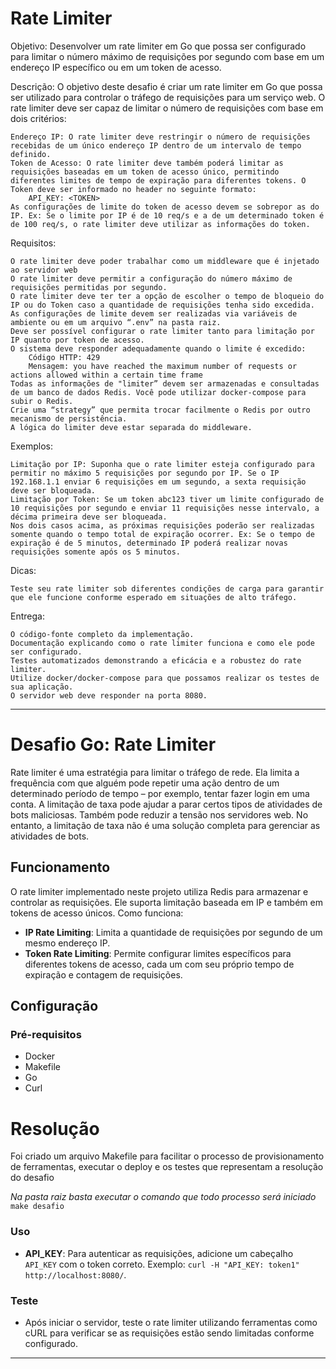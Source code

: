 # Rate Limiter

Objetivo: Desenvolver um rate limiter em Go que possa ser configurado para limitar o número máximo de requisições por segundo com base em um endereço IP específico ou em um token de acesso.

Descrição: O objetivo deste desafio é criar um rate limiter em Go que possa ser utilizado para controlar o tráfego de requisições para um serviço web. O rate limiter deve ser capaz de limitar o número de requisições com base em dois critérios:

    Endereço IP: O rate limiter deve restringir o número de requisições recebidas de um único endereço IP dentro de um intervalo de tempo definido.
    Token de Acesso: O rate limiter deve também poderá limitar as requisições baseadas em um token de acesso único, permitindo diferentes limites de tempo de expiração para diferentes tokens. O Token deve ser informado no header no seguinte formato:
        API_KEY: <TOKEN>
    As configurações de limite do token de acesso devem se sobrepor as do IP. Ex: Se o limite por IP é de 10 req/s e a de um determinado token é de 100 req/s, o rate limiter deve utilizar as informações do token.

Requisitos:

    O rate limiter deve poder trabalhar como um middleware que é injetado ao servidor web
    O rate limiter deve permitir a configuração do número máximo de requisições permitidas por segundo.
    O rate limiter deve ter ter a opção de escolher o tempo de bloqueio do IP ou do Token caso a quantidade de requisições tenha sido excedida.
    As configurações de limite devem ser realizadas via variáveis de ambiente ou em um arquivo “.env” na pasta raiz.
    Deve ser possível configurar o rate limiter tanto para limitação por IP quanto por token de acesso.
    O sistema deve responder adequadamente quando o limite é excedido:
        Código HTTP: 429
        Mensagem: you have reached the maximum number of requests or actions allowed within a certain time frame
    Todas as informações de "limiter” devem ser armazenadas e consultadas de um banco de dados Redis. Você pode utilizar docker-compose para subir o Redis.
    Crie uma “strategy” que permita trocar facilmente o Redis por outro mecanismo de persistência.
    A lógica do limiter deve estar separada do middleware.

Exemplos:

    Limitação por IP: Suponha que o rate limiter esteja configurado para permitir no máximo 5 requisições por segundo por IP. Se o IP 192.168.1.1 enviar 6 requisições em um segundo, a sexta requisição deve ser bloqueada.
    Limitação por Token: Se um token abc123 tiver um limite configurado de 10 requisições por segundo e enviar 11 requisições nesse intervalo, a décima primeira deve ser bloqueada.
    Nos dois casos acima, as próximas requisições poderão ser realizadas somente quando o tempo total de expiração ocorrer. Ex: Se o tempo de expiração é de 5 minutos, determinado IP poderá realizar novas requisições somente após os 5 minutos.

Dicas:

    Teste seu rate limiter sob diferentes condições de carga para garantir que ele funcione conforme esperado em situações de alto tráfego.

Entrega:

    O código-fonte completo da implementação.
    Documentação explicando como o rate limiter funciona e como ele pode ser configurado.
    Testes automatizados demonstrando a eficácia e a robustez do rate limiter.
    Utilize docker/docker-compose para que possamos realizar os testes de sua aplicação.
    O servidor web deve responder na porta 8080.

---

# Desafio Go: Rate Limiter

Rate limiter é uma estratégia para limitar o tráfego de rede. Ela limita a frequência com que alguém pode repetir uma ação dentro de um determinado período de tempo – por exemplo, tentar fazer login em uma conta. A limitação de taxa pode ajudar a parar certos tipos de atividades de bots maliciosas. Também pode reduzir a tensão nos servidores web. No entanto, a limitação de taxa não é uma solução completa para gerenciar as atividades de bots.

## Funcionamento

O rate limiter implementado neste projeto utiliza Redis para armazenar e controlar as requisições. Ele suporta limitação baseada em IP e também em tokens de acesso únicos. Como funciona:

- **IP Rate Limiting**: Limita a quantidade de requisições por segundo de um mesmo endereço IP.
- **Token Rate Limiting**: Permite configurar limites específicos para diferentes tokens de acesso, cada um com seu próprio tempo de expiração e contagem de requisições.

## Configuração

### Pré-requisitos

- Docker
- Makefile
- Go
- Curl

# Resolução

Foi criado um arquivo Makefile para facilitar o processo de provisionamento de ferramentas, executar o deploy e os testes que representam a resolução do desafio

_Na pasta raiz basta executar o comando que todo processo será iniciado_
`make desafio`

### Uso

- **API_KEY**: Para autenticar as requisições, adicione um cabeçalho `API_KEY` com o token correto. Exemplo: `curl -H "API_KEY: token1" http://localhost:8080/`.

### Teste

- Após iniciar o servidor, teste o rate limiter utilizando ferramentas como cURL para verificar se as requisições estão sendo limitadas conforme configurado.

---
